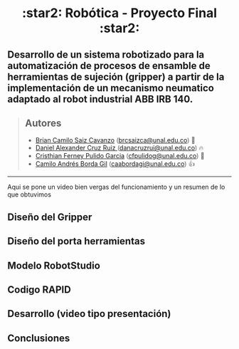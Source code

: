 <h1 align="center"> :star2:  Robótica - Proyecto Final :star2: </h1> 

Desarrollo de un sistema robotizado para la automatización de procesos de ensamble de herramientas de sujeción (gripper) a partir de la implementación de un mecanismo neumatico adaptado al robot industrial ABB IRB 140.
---


> ## Autores
> 
> - [Brian Camilo Saiz Cavanzo](https://github.com/briansaiz) (brcsaizca@unal.edu.co) :poodle:
> - [Daniel Alexander Cruz Ruiz ](https://github.com/Danacruzrui) (danacruzrui@unal.edu.co) :fire:
> - [Cristhian Ferney Pulido Garcia](https://github.com/CristhianPu) (cfpulidog@unal.edu.co) :hibiscus:
> - [Camilo Andrés Borda Gil](https://github.com/Canborda) (caabordagi@unal.edu.co)  :+1:
---


Aqui se pone un video bien vergas del funcionamiento y un resumen de lo que obtuvimos 

## Diseño del Gripper 
## Diseño del porta herramientas 
## Modelo RobotStudio 
## Codigo RAPID
## Desarrollo  (video tipo presentación)
## Conclusiones 
